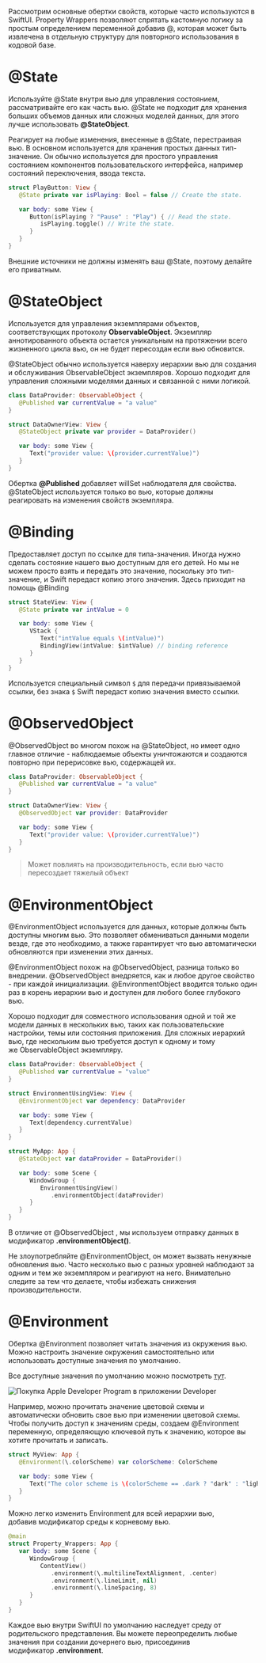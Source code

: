 Рассмотрим основные обертки свойств, которые часто используются в SwiftUI. 
Property Wrappers позволяют спрятать кастомную логику за простым определением переменной добавив @, которая может быть извлечена в отдельную структуру для повторного использования в кодовой базе.

# @State

Используйте @State внутри вью для управления состоянием, рассматривайте его как часть вью. @State не подходит для хранения больших объемов данных или сложных моделей данных, для этого лучше использовать **@StateObject**.

Реагирует на любые изменения, внесенные в @State, перестраивая вью. В основном используется для хранения простых данных тип-значение. Он обычно используется для простого управления состоянием компонентов пользовательского интерфейса, например состояний переключения, ввода текста.

```swift
struct PlayButton: View {
   @State private var isPlaying: Bool = false // Create the state.

   var body: some View {
      Button(isPlaying ? "Pause" : "Play") { // Read the state.
         isPlaying.toggle() // Write the state.
      }
   }
}
```

Внешние источники не должны изменять ваш @State, поэтому делайте его приватным.

# @StateObject

Используется для управления экземплярами объектов, соответствующих протоколу **ObservableObject**. Экземпляр аннотированного объекта остается уникальным на протяжении всего жизненного цикла вью, он не будет пересоздан если вью обновится.

@StateObject обычно используется наверху иерархии вью для создания и обслуживания ObservableObject экземпляров. Хорошо подходит для управления сложными моделями данных и связанной с ними логикой.

```swift
class DataProvider: ObservableObject {
   @Published var currentValue = "a value"
}

struct DataOwnerView: View {
   @StateObject private var provider = DataProvider()

   var body: some View {
      Text("provider value: \(provider.currentValue)")
   }
}
```

Обертка **@Published** добавляет willSet наблюдателя для свойства. @StateObject используется только во вью, которые должны реагировать на изменения свойств экземпляра.

# @Binding

Предоставляет доступ по ссылке для типа-значения. Иногда нужно сделать состояние нашего вью доступным для его детей. Но мы не можем просто взять и передать это значение, поскольку это тип-значение, и Swift передаст копию этого значения. Здесь приходит на помощь @Binding

```swift
struct StateView: View {
   @State private var intValue = 0

   var body: some View {
      VStack {
         Text("intValue equals \(intValue)")
         BindingView(intValue: $intValue) // binding reference
      }
   }
}
```

Используется специальный символ `$` для передачи привязываемой ссылки, без знака `$` Swift передаст копию значения вместо ссылки.

# @ObservedObject

@ObservedObject во многом похож на @StateObject, но имеет одно главное отличие - наблюдаемые объекты уничтожаются и создаются повторно при перерисовке вью, содержащей их.

```swift
class DataProvider: ObservableObject {
   @Published var currentValue = "a value"
}

struct DataOwnerView: View {
   @ObservedObject var provider: DataProvider

   var body: some View {
      Text("provider value: \(provider.currentValue)")
   }
}
```

> Может повлиять на производительность, если вью часто пересоздает тяжелый объект

# @EnvironmentObject

@EnvironmentObject используется для данных, которые должны быть доступны многим вью. Это позволяет обмениваться данными модели везде, где это необходимо, а также гарантирует что вью автоматически обновляются при изменении этих данных.

@EnvironmentObject похож на @ObservedObject, разница только во внедрении. @ObservedObject внедряется, как и любое другое свойство - при каждой инициализации. @EnvironmentObject вводится только один раз в корень иерархии вью и доступен для любого более глубокого вью.

Хорошо подходит для совместного использования одной и той же модели данных в нескольких вью, таких как пользовательские настройки, темы или состояния приложения. Для сложных иерархий вью, где нескольким вью требуется доступ к одному и тому же ObservableObject экземпляру.

```swift
class DataProvider: ObservableObject {
   @Published var currentValue = "value"
}

struct EnvironmentUsingView: View {
   @EnvironmentObject var dependency: DataProvider

   var body: some View {
      Text(dependency.currentValue)
   }
}

struct MyApp: App {
   @StateObject var dataProvider = DataProvider()

   var body: some Scene {
      WindowGroup {
         EnvironmentUsingView()
            .environmentObject(dataProvider)
      }
   }
}
```

В отличие от @ObservedObject , мы используем отправку данных в модификатор **.environmentObject()**.

Не злоупотребляйте @EnvironmentObject, он может вызвать ненужные обновления вью. Часто несколько вью с разных уровней наблюдают за одним и тем же экземпляром и реагируют на него. Внимательно следите за тем что делаете, чтобы избежать снижения производительности.

# @Environment

Обертка @Environment позволяет читать значения из окружения вью. Можно настроить значение окружения самостоятельно или использовать доступные значения по умолчанию.

Все доступные значения по умолчанию можно посмотреть [тут](https://developer.apple.com/documentation/swiftui/environmentvalues).

![Покупка Apple Developer Program в приложении Developer](https://cdn.sparrowcode.io/tutorials/property-wrappers-in-swiftui/environment-default.png)

Например, можно прочитать значение цветовой схемы и автоматически обновить свое вью при изменении цветовой схемы. Чтобы получить доступ к значениям среды, создаем @Environment переменную, определяющую ключевой путь к значению, которое вы хотите прочитать и записать.

```swift
struct MyView: App {
   @Environment(\.colorScheme) var colorScheme: ColorScheme

   var body: some View {
      Text("The color scheme is \(colorScheme == .dark ? "dark" : "light")")
   }
}
```

Можно легко изменить Environment для всей иерархии вью, добавив модификатор среды к корневому вью.

```swift
@main
struct Property_Wrappers: App {
   var body: some Scene {
      WindowGroup {
         ContentView()
            .environment(\.multilineTextAlignment, .center)
            .environment(\.lineLimit, nil)
            .environment(\.lineSpacing, 8)
      }
   }
}
```

Каждое вью внутри SwiftUI по умолчанию наследует среду от родительского представления. Вы можете переопределить любые значения при создании дочернего вью, присоединив модификатор **.environment**.